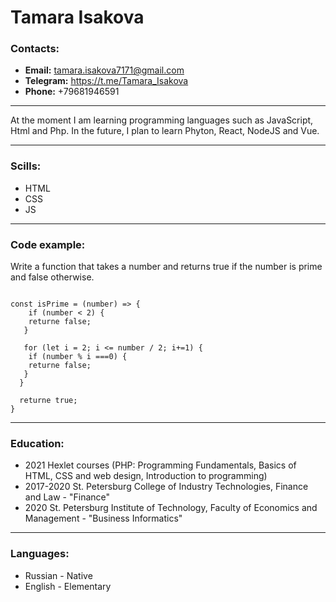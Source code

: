 # Tamara Isakova

### Contacts:
- **Email:** tamara.isakova7171@gmail.com
- **Telegram:** https://t.me/Tamara_Isakova
- **Phone:** +79681946591



*********



At the moment I am learning programming languages ​​such as JavaScript, Html and Php. 
In the future, I plan to learn Phyton, React, NodeJS and Vue.



*********



### Scills:
- HTML
- CSS
- JS



*********



### Code example:

Write a function that takes a number and returns true if the number is prime and false otherwise.



```

const isPrime = (number) => {
	if (number < 2) {
	returne false;
   }
   
   for (let i = 2; i <= number / 2; i+=1) {
	if (number % i ===0) {
	returne false;
   }
  }
  
  returne true;
}

```




*********



### Education:

- 2021 Hexlet courses (PHP: Programming Fundamentals, 
Basics of HTML, CSS and web design, 
Introduction to programming)
- 2017-2020 St. Petersburg College of Industry Technologies, Finance and Law - "Finance"
- 2020 St. Petersburg Institute of Technology, Faculty of Economics and Management - "Business Informatics"



*********



### Languages:

- Russian - Native
- English - Elementary